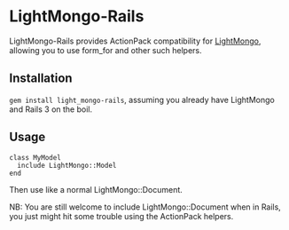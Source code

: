 LightMongo-Rails
================

LightMongo-Rails provides ActionPack compatibility for [LightMongo][lm], allowing you to use form_for and other such helpers.

Installation
------------

`gem install light_mongo-rails`, assuming you already have LightMongo and Rails 3 on the boil.

Usage
-----

    class MyModel
      include LightMongo::Model
    end
    
Then use like a normal LightMongo::Document.

NB: You are still welcome to include LightMongo::Document when in Rails, you just might hit some trouble using the ActionPack helpers.

[lm]:http://github.com/elliotcm/light_mongo
